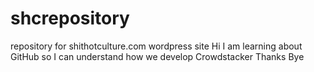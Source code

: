 # shcrepository
repository for shithotculture.com wordpress site
Hi
I am learning about GitHub so I can understand how we develop Crowdstacker
Thanks
Bye
